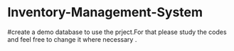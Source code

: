 # Inventory-Management-System
#create a demo database to use the prject.For that please study the codes and feel free to change it where necessary .

